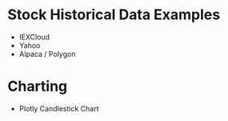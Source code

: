 # Stock Historical Data Examples

* IEXCloud
* Yahoo
* Alpaca / Polygon

# Charting

* Plotly Candlestick Chart
